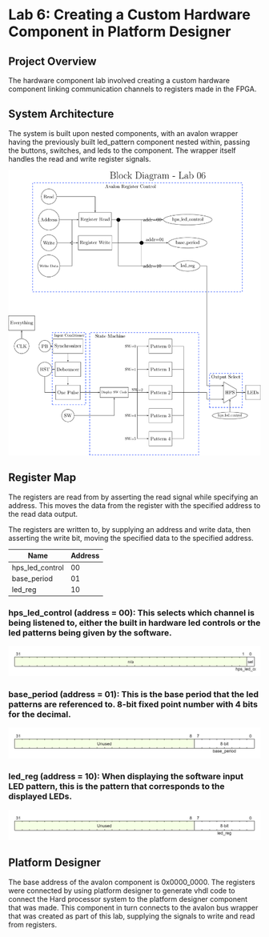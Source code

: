 # Lab 6: Creating a Custom Hardware Component in Platform Designer

## Project Overview

The hardware component lab involved creating a custom hardware component linking communication channels to registers made in the FPGA.

## System Architecture

The system is built upon nested components, with an avalon wrapper having the previously built led_pattern component nested within, passing the buttons, switches, and leds to the component. The wrapper itself handles the read and write register signals.

![block diagram](assets/Lab06_BlockDiagram.png)



## Register Map
The registers are read from by asserting the read signal while specifying an address. This moves the data from the register with the specified address to the read data output.

The registers are written to, by supplying an address and write data, then asserting the write bit, moving the specified data to the specified address.

| Name | Address |
| ---- | -------- |
|hps_led_control | 00 |
| base_period | 01 |
| led_reg | 10 |

### hps_led_control (address = 00): This selects which channel is being listened to, either the built in hardware led controls or the led patterns being given by the software.
![led control register](assets/hps_led_control.png)

### base_period (address = 01): This is the base period that the led patterns are referenced to. 8-bit fixed point number with 4 bits for the decimal.
![led control register](assets/base_period.png)

### led_reg (address = 10): When displaying the software input LED pattern, this is the pattern that corresponds to the displayed LEDs.

![led control register](assets/led_reg.png)

## Platform Designer
The base address of the avalon component is 0x0000_0000. The registers were connected by using platform designer to generate vhdl code to connect the Hard processor system to the platform designer component that was made. This component in turn connects to the avalon bus wrapper that was created as part of this lab, supplying the signals to write and read from registers.
